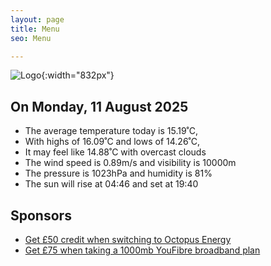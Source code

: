 ```yaml
---
layout: page
title: Menu
seo: Menu

---
```


![Logo](/images/logo.jpg){:width="832px"}

<!-- weather_marker starts -->
## On Monday, 11 August 2025

- The average temperature today is 15.19˚C,
- With highs of 16.09˚C and lows of 14.26˚C,
- It may feel like 14.88˚C with overcast clouds
- The wind speed is 0.89m/s and visibility is 10000m
- The pressure is 1023hPa and humidity is 81%
- The sun will rise at 04:46 and set at 19:40

<!-- weather_marker ends -->

## Sponsors

- [Get £50 credit when switching to Octopus Energy](https://bit.ly/3oD1nnS)
- [Get £75 when taking a 1000mb YouFibre broadband plan](https://aklam.io/91zWhU?)
